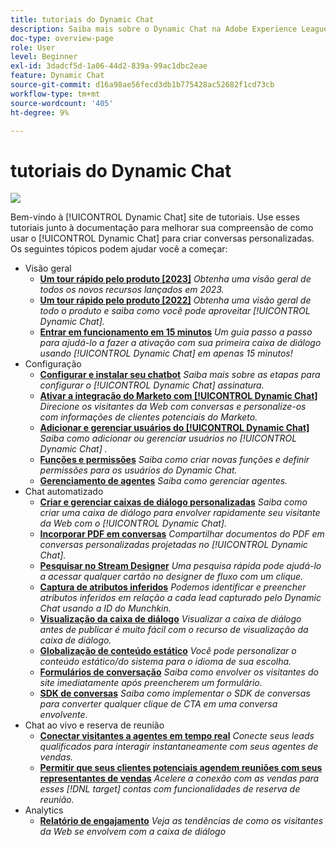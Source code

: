 ```yaml
---
title: tutoriais do Dynamic Chat
description: Saiba mais sobre o Dynamic Chat na Adobe Experience League. Use estes tutoriais junto à documentação para melhorar sua compreensão de como usar o Dynamic Chat para criar conversas personalizadas.
doc-type: overview-page
role: User
level: Beginner
exl-id: 3dadcf5d-1a06-44d2-839a-99ac1dbc2eae
feature: Dynamic Chat
source-git-commit: d16a98ae56fecd3db1b775428ac52682f1cd73cb
workflow-type: tm+mt
source-wordcount: '405'
ht-degree: 9%

---
```


# tutoriais do Dynamic Chat

![](assets/dynamic-chat-header.png)

Bem-vindo à [!UICONTROL Dynamic Chat]  site de tutoriais. Use esses tutoriais junto à documentação para melhorar sua compreensão de como usar o [!UICONTROL Dynamic Chat]  para criar conversas personalizadas. Os seguintes tópicos podem ajudar você a começar:

* Visão geral
   * **[Um tour rápido pelo produto [2023]](product-tour.md)**
     *Obtenha uma visão geral de todos os novos recursos lançados em 2023.*
   * **[Um tour rápido pelo produto [2022]](product-tour.md)**
     *Obtenha uma visão geral de todo o produto e saiba como você pode aproveitar [!UICONTROL Dynamic Chat].*
   * **[Entrar em funcionamento em 15 minutos](go-live-in-15-minutes.md)**
     *Um guia passo a passo para ajudá-lo a fazer a ativação com sua primeira caixa de diálogo usando [!UICONTROL Dynamic Chat]  em apenas 15 minutos!*
* Configuração
   * **[Configurar e instalar seu chatbot](setup.md)**
     *Saiba mais sobre as etapas para configurar o [!UICONTROL Dynamic Chat]  assinatura.*
   * **[Ativar a integração do Marketo com [!UICONTROL Dynamic Chat]](marketo-integration.md)**
     *Direcione os visitantes da Web com conversas e personalize-os com informações de clientes potenciais do Marketo.*
   * **[Adicionar e gerenciar usuários do [!UICONTROL Dynamic Chat]](user-management.md)**
     *Saiba como adicionar ou gerenciar usuários no [!UICONTROL Dynamic Chat] .*
   * **[Funções e permissões](roles-and-permissions.md)**
     *Saiba como criar novas funções e definir permissões para os usuários do Dynamic Chat.*
   * **[Gerenciamento de agentes](agent-management.md)**
     *Saiba como gerenciar agentes.*
* Chat automatizado
   * **[Criar e gerenciar caixas de diálogo personalizadas](dialogue-management.md)**
     *Saiba como criar uma caixa de diálogo para envolver rapidamente seu visitante da Web com o [!UICONTROL Dynamic Chat].*
   * **[Incorporar PDF em conversas](document-cloud-integration.md)**
     *Compartilhar documentos do PDF em conversas personalizadas projetadas no [!UICONTROL Dynamic Chat].*
   * **[Pesquisar no Stream Designer](search-in-stream-designer.md)**
     *Uma pesquisa rápida pode ajudá-lo a acessar qualquer cartão no designer de fluxo com um clique.*
   * **[Captura de atributos inferidos](capture-inferred-attributes.md)**
     *Podemos identificar e preencher atributos inferidos em relação a cada lead capturado pelo Dynamic Chat usando a ID do Munchkin.*
   * **[Visualização da caixa de diálogo](dialogue-preview.md)**
     *Visualizar a caixa de diálogo antes de publicar é muito fácil com o recurso de visualização da caixa de diálogo.*
   * **[Globalização de conteúdo estático](globalization-of-static-content.md)**
     *Você pode personalizar o conteúdo estático/do sistema para o idioma de sua escolha.*
   * **[Formulários de conversação](conversational-forms.md)**
     *Saiba como envolver os visitantes do site imediatamente após preencherem um formulário.*
   * **[SDK de conversas](conversations-sdk.md)**
     *Saiba como implementar o SDK de conversas para converter qualquer clique de CTA em uma conversa envolvente.*
* Chat ao vivo e reserva de reunião
   * **[Conectar visitantes a agentes em tempo real](connect-visitors-to-live-agents.md)**
     *Conecte seus leads qualificados para interagir instantaneamente com seus agentes de vendas.*
   * **[Permitir que seus clientes potenciais agendem reuniões com seus representantes de vendas](meeting-booking.md)**
     *Acelere a conexão com as vendas para esses [!DNL target] contas com funcionalidades de reserva de reunião.*
* Analytics
   * **[Relatório de engajamento](engagement-report.md)**
     *Veja as tendências de como os visitantes da Web se envolvem com a caixa de diálogo*

